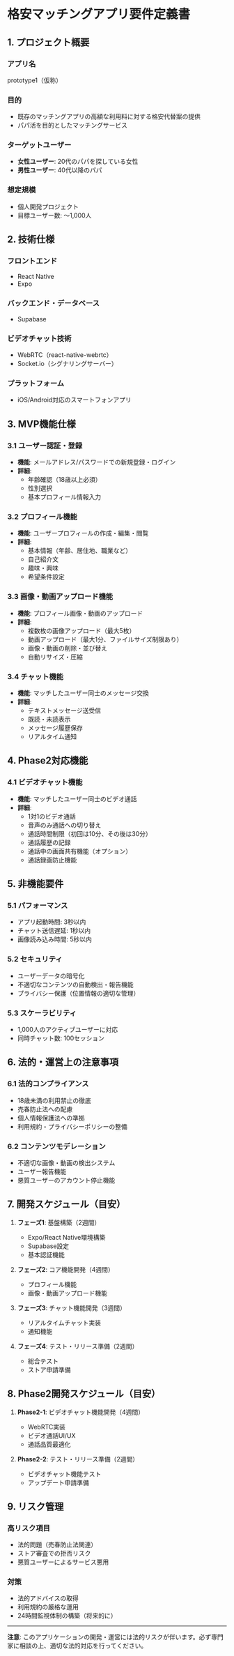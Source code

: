 # 格安マッチングアプリ要件定義書

## 1. プロジェクト概要

### アプリ名
prototype1（仮称）

### 目的
- 既存のマッチングアプリの高額な利用料に対する格安代替案の提供
- パパ活を目的としたマッチングサービス

### ターゲットユーザー
- **女性ユーザー**: 20代のパパを探している女性
- **男性ユーザー**: 40代以降のパパ

### 想定規模
- 個人開発プロジェクト
- 目標ユーザー数: ～1,000人

## 2. 技術仕様

### フロントエンド
- React Native
- Expo

### バックエンド・データベース
- Supabase

### ビデオチャット技術
- WebRTC（react-native-webrtc）
- Socket.io（シグナリングサーバー）

### プラットフォーム
- iOS/Android対応のスマートフォンアプリ

## 3. MVP機能仕様

### 3.1 ユーザー認証・登録
- **機能**: メールアドレス/パスワードでの新規登録・ログイン
- **詳細**:
  - 年齢確認（18歳以上必須）
  - 性別選択
  - 基本プロフィール情報入力

### 3.2 プロフィール機能
- **機能**: ユーザープロフィールの作成・編集・閲覧
- **詳細**:
  - 基本情報（年齢、居住地、職業など）
  - 自己紹介文
  - 趣味・興味
  - 希望条件設定

### 3.3 画像・動画アップロード機能
- **機能**: プロフィール画像・動画のアップロード
- **詳細**:
  - 複数枚の画像アップロード（最大5枚）
  - 動画アップロード（最大1分、ファイルサイズ制限あり）
  - 画像・動画の削除・並び替え
  - 自動リサイズ・圧縮

### 3.4 チャット機能
- **機能**: マッチしたユーザー同士のメッセージ交換
- **詳細**:
  - テキストメッセージ送受信
  - 既読・未読表示
  - メッセージ履歴保存
  - リアルタイム通知

## 4. Phase2対応機能

### 4.1 ビデオチャット機能
- **機能**: マッチしたユーザー同士のビデオ通話
- **詳細**:
  - 1対1のビデオ通話
  - 音声のみ通話への切り替え
  - 通話時間制限（初回は10分、その後は30分）
  - 通話履歴の記録
  - 通話中の画面共有機能（オプション）
  - 通話録画防止機能

## 5. 非機能要件

### 5.1 パフォーマンス
- アプリ起動時間: 3秒以内
- チャット送信遅延: 1秒以内
- 画像読み込み時間: 5秒以内

### 5.2 セキュリティ
- ユーザーデータの暗号化
- 不適切なコンテンツの自動検出・報告機能
- プライバシー保護（位置情報の適切な管理）

### 5.3 スケーラビリティ
- 1,000人のアクティブユーザーに対応
- 同時チャット数: 100セッション

## 6. 法的・運営上の注意事項

### 6.1 法的コンプライアンス
- 18歳未満の利用禁止の徹底
- 売春防止法への配慮
- 個人情報保護法への準拠
- 利用規約・プライバシーポリシーの整備

### 6.2 コンテンツモデレーション
- 不適切な画像・動画の検出システム
- ユーザー報告機能
- 悪質ユーザーのアカウント停止機能

## 7. 開発スケジュール（目安）

1. **フェーズ1**: 基盤構築（2週間）
   - Expo/React Native環境構築
   - Supabase設定
   - 基本認証機能

2. **フェーズ2**: コア機能開発（4週間）
   - プロフィール機能
   - 画像・動画アップロード機能

3. **フェーズ3**: チャット機能開発（3週間）
   - リアルタイムチャット実装
   - 通知機能

4. **フェーズ4**: テスト・リリース準備（2週間）
   - 総合テスト
   - ストア申請準備

## 8. Phase2開発スケジュール（目安）

1. **Phase2-1**: ビデオチャット機能開発（4週間）
   - WebRTC実装
   - ビデオ通話UI/UX
   - 通話品質最適化

2. **Phase2-2**: テスト・リリース準備（2週間）
   - ビデオチャット機能テスト
   - アップデート申請準備

## 9. リスク管理

### 高リスク項目
- 法的問題（売春防止法関連）
- ストア審査での拒否リスク
- 悪質ユーザーによるサービス悪用

### 対策
- 法的アドバイスの取得
- 利用規約の厳格な運用
- 24時間監視体制の構築（将来的に）

---

**注意**: このアプリケーションの開発・運営には法的リスクが伴います。必ず専門家に相談の上、適切な法的対応を行ってください。